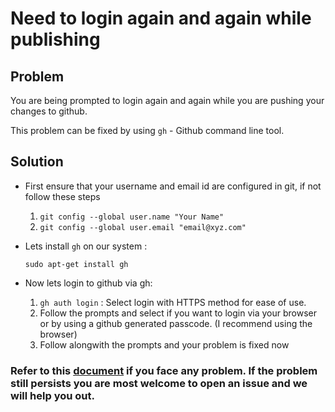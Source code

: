 # Need to login again and again while publishing #

## Problem ##

You are being prompted to login again and again while you are pushing your changes to github.

This problem can be fixed by using `gh` - Github command line tool.

## Solution ##

- First ensure that your username and email id are configured in git, if not follow these steps
    
    1. `git config --global user.name "Your Name"`
    2. `git config --global user.email "email@xyz.com"`
- Lets install `gh` on our system : 
    
    `sudo apt-get install gh`
- Now lets login to github via gh:

    1. `gh auth login` : Select login with HTTPS method for ease of use.
    2. Follow the prompts and select if you want to login via your browser or by using a github generated passcode. (I recommend using the browser)
    3. Follow alongwith the prompts and your problem is fixed now

### Refer to this [document](https://cli.github.com/manual/gh_auth_login) if you face any problem. If the problem still persists you are most welcome to open an issue and we will help you out.